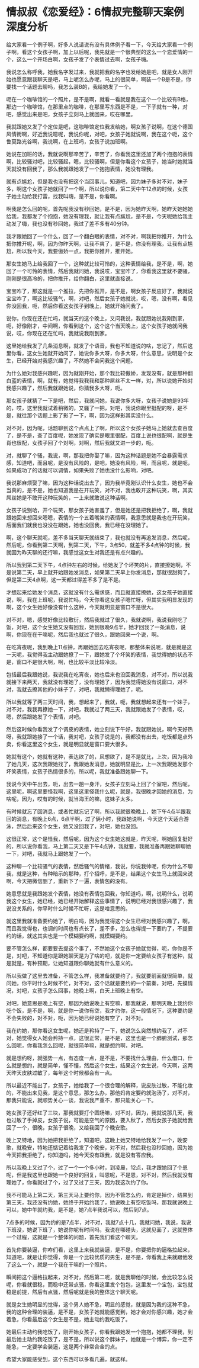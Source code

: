 # 情叔叔《恋爱经》：6情叔完整聊天案例深度分析

给大家看一个例子啊，好多人说请说有没有具体例子看一下，今天给大家看一个例子啊，看这个女孩子啊，加上以后呢，我先就是一个很典型的这么一个恋爱情的一个，这么一个开场白啊，女孩子发了个表情过去啊，女孩子嗨。

我说怎么称呼我，她我名字发过来，我就把我的名字也发给她是吧，就是女人刚开始也愿意跟我聊天是吧，马上呢怎么办呢，马上的很简单，啊装一个B是不是，你要找一个话题去聊吗，我怎么装B的，我给她发了一个。

呃在一个咖啡馆的一个照片，是不是啊，就看一看就是我在这个一个比较有B格，那边一个咖啡馆，在那里点的咖啡，在那里写东西是不是，一下子就有一种，对吧，感觉出来是吧，女孩子立刻马上就回来，哎在哪里。

我就跟她又发了个定位是吧，这咖啡馆定位我发给她，啊女孩子说啊，在这个德国风情街啊，好近我说嗯呢，我说你呢，对吧，女孩子她就说啊，我在这个呃，这个鲁莫路光谷啊，我说啊，在上班吗，女孩子说加班啊。

她说在加班的话，我就说啊那辛苦了，辛苦了，你看我这里还加了两个抱抱的表情啊，比较骚对吧，比较骚起，嗯，比较骚啊，但是你看这个女孩子，她当时她就当天就没有回我了，那么我就跟她发了一个抱抱表情，她没有理我。

就有点尴尬，但是我也没有把这个当回事儿，知道吧，因为妹子多对不对，妹子多，啊这个女孩子她就回了一个啊，所以说你看，第二天中午12点的时候，女孩子她主动给我打雷，找我叫嗨，是不是，你看啊。

啊我是怎么回的呢，首先呢我没有秒回她，是不是，因为她昨天啊，她昨天她她她给我，我都发了个抱抱，她没有理我，就让我有点尴尬，是不是，今天呢她给我主动发了嗨，我也没有秒回她，我过了差不多有40分钟。

我才跟她回了一个什么，回了一个翻白眼的表情，对不对，啊我把你推开，为什么把你推开呢，啊，因为你昨天啊，让我不爽了，是不是，你没有理我，让我有点尴尬，所以我今天，我要傲娇一点，我把你推开，推开她。

那女生她马上给我回了一个，这种就比较可怜的，这种表情给我，是不是，啊，她回了一个可怜的表情，然后我就问她，我说哎，宝宝咋了，你看我这里就不要骚，刚刚是很高冷的，把你推开，给你翻白，这里就直接说。

宝宝咋了，那这就是一个推拉，先把你推开，是不是，啊女孩子反应好了，我就说宝宝咋了，啊这比较骚气，啊，对吧，然后女孩子她就说，哎，嗯，没有啊，看见你没回我，呃，然后你看这女孩子到晚上，她就开始问我了。

说你，你现在还在忙吗，就当天的这个晚上，又问我说，我就跟她说我刚到家，呃，好像刚才，中间啊，你看到这个，这个这个当天晚上，这个女孩子她就问我说，哎，你现在还在忙吗，我就说我刚到家。

这里她给我发了几条消息啊，就发了个语音，我也不知道说的啥，忘记了，然后这里你看，这女生她就开始问了，她说你多大呀，你多大呀，什么意思，说明是个女生，已经开始对我感兴趣了，不然她不会问我这个问题。

为什么她对我感兴趣呢，因为就刚开始，那个我比较傲娇，发现没有，就是那种翻白蓝的表情，啊，就有，她觉得我我我和那种屌丝不太一样，对，所以说她开始对我感兴趣了，然后我就跟她说，你猜我多大呀，呃。

那女孩子就猜了一下是吧，然后，我就问她，我说你多大呀，女孩子说她是93年的，哎，这里我就试着稍微的，又骚了一把，对吧，我说你眼里挺配的呀，是不是，就往那个话题上影了影了一下，啊，因为这样影其实没什么。

对不对，因为呢，话题聊到这个点点上了啊，所以这个女孩子她马上她就去查百度了，是不是，查了百度呢，她发现了确实是眼里很配，百度上说也很配啊，就是生肖也很配，女孩子回了个对啊，对啊，然后我就又进一步的，呃。

对，就聊了个骚，我说，啊，那我把你娶了嘛，因为这种话题是她不会暴露需求感，知道吧，而且呢，是没有风险的，是吧，她没有风险，啊，而且呢，就是呃，如果成功了的话就可以调情，如果失败了她也没什么影响，对吧。

我说那麻烦娶了嘛，因为这种话说出去了，因为我毕竟刚认识什么女生，她也不会当真的，是不是，她也知道我是在开玩笑，对不对，我也敢开这种玩笑，啊，其实屌丝她是不敢开这种玩笑的，一上来就敢说这种话啊。

女孩子说别哈，开个玩笑，那女孩子她害羞了，但是她还是把我拒绝了，啊，我就跟她回来想回来嗯嗯，表情的一个五着嘴笑的表情啊，我意思就是我也在开玩笑，后面我们就我也没没在跟她，她也没回我，我已经在没理她了。

啊，这个聊天就呃，差不多当天聊天就结束了，我也就没有再追发消息，然后呢，然后呢，你看到第二天啊，到第二天，下午，3点50，就差不多4点钟的时候，我就因为昨天聊的还行嘛，我感觉这女生对我还是有点兴趣的。

所以我到第二天下午，4点钟左右的时候，给她发了个坏笑的片，直接撩她啊，不是说第二天，早上就开始跟她发消息，如果第二天早上你发消息，那就很甜狗了，但是第二天4点啊，这一天都过得差不多了是不是。

才想起来给她发个消息，这就没有什么需求感，而且就直接撩她，这女孩子她直接说，啊，我在上班呢，我说忙吗，今天你看这女孩子嗯忙呀，但其实我明显发现的啊，这个女生她好像没有什么这种，今天就明显是窗口不是很大。

对不对，嗯，感觉好像比较敷衍，然后我就过了很久，我就说啊，我说我刚吃了饭，对吧，这个女生她又没有回我，她到很晚9点半，她才回我了一条消息，说啊，你现在在干嘛呢，然后我也就过了很久，跟她回来一个说，啊。

在吃宵夜呢，我到晚上11点钟，再跟她回去吃宵夜呢，那整体来说呢，就是就是这一天呢，我觉得我主动跟她撩了一下，跟她发了个坏笑的表情，我觉得她的状态不是，窗口不是很大啊，啊，也比较平淡比较冷淡。

包括最后我跟她说，我说我在吃宵夜，她也后来也没回我消息，对不对，所以说我就接下来两天，我就没有理她了，没有理她了，因为我觉得她没有说窗口，对不对，我就去撩其他的小妹子了，对吧，我就懒得理她了，呃。

所以我就等了两三天时间，我，想起来了，我就，呃，我就想起来还有一个妹子，对不对，我我再撩她一下，对吧，我就过了两三天，我就跟她发了个表情，哎，嗯，然后跟她发了个表情，对吧。

然后这时候你看我发了个调皮的表情，她立刻说下午好，我就跟她说，啊今天好热呀，我就跟她接了一个话，我对吧，女孩子说是的，我都没有出去，吃饭都是点外卖，你看这里这个女生，就是明显就是窗口要大很多。

她就有这个，她就有这种，表达欲了的，风想欲了，是不是就比，上次，因为我冷了她几天，这次我跟她找了，我跟她发消息，她就明显是比，上一次我跟她发那个坏笑表情，女孩子热情很多的，所以呢，我就准备跟她聊一下。

我说今天中午出去，呃，出去一趟一身汗，女孩子立刻马上回了个室吧，然后呢，这里呢，啊这里要怪我啊，这里这里怪我什么呢，就是，我很晚才回她的消息，为啥呢，因为，哎有的时候，就当海王的嘛，这妹子太多。

有时候就忘了回消息，或者忙就忘记了啊，所以我就很晚晚上，她下午4点半跟我回的消息，有晚上6点，6点半啊，过了俩小时，我跟她说啊，今天这个天适合游泳，然后后来这个女生，她又没回我了，对吧，她也没回。

这很正常，这个是怪我，然后呢，因为这个女生她这就是，昨天呢，啊她回复挺好的，所以说你看我，马上第二天又是下午4点钟，我就要，我就准备再跟她聊聊她一下，对吧，我就马上跟她发了一个。

这种聊一个比较骚气的表情，然后骚气的情绪，我说，你说我帅呢，你为什么不聊我，就是这种，有种暗示的那种，打个招呼，是不是，结果这个女生马上就回来说啊，今天把微信删了，重新下了一遍，表情包的没有。

她意思就是我跟她发个表情，她没有表情包回我，你知道吗，啊，说明什么，说明我这个女生，她已经，她已经开始解释这些事情了，说明已经对我很感兴趣了，我说没关系的，你平时什么时候不忙呀，这是啥意思的。

就这里我就准备要约她了，明白吗，因为我觉得这个女生已经对我感兴趣了，啊，而且我觉得也，也调的时间也有点长了，差不多，怎么也得提一下要约了，不提要约的话，就这其实也是一个模糊要约啊，就模糊要约。

要不管怎么样，都要要去提这个事了，不然她这个女孩子她就觉得，呃，你你是不是，对吧，不知道你是跟她聊天是为了啥的吧，就是你一定要给女孩子有这种，就是就是，有种预期，让她知道跟你聊她就有什么意义的。

所以我做了这里去准备，不管怎么样，我准备就要约了，我就要前面就很简单，就问她，你平时什么时候不忙，对不对，这个话就是要约的一个前奏，对吧，先摸情况，对吧，女孩子怎么回事，她晚上啊，白天上班晚上有空。

对吧，她意思是晚上有空，那因为她说晚上有空嘛，那我就说，那明天晚上我约你吃个饭，是不是，啊，就是你一说你有空，我才约你，这一般情况下，这种要约是不会失败的，对不对，呃，因为她已经说她有空了，对不对。

我在约她，那你看这女生呢，她还是矜持了一下，她说怎么突然想约我了，对不对，她觉得女人她会矜持一点，这很正常，是不是，这里也是一个肺腑测试，那怎么回呢，你看我怎么回呢，就很简单嘛，就是想约啊，对吧。

就是想约呀，就强势一点，有态度一点，是不是，不要找什么理由，什么借口，什么就是想约，就是简单，懂不懂，然后这个女生，结果这个女生说，今天啊，这两天昨天皮肤过敏了，每年这个时候都会有一点。

所以最近不能出了，女孩子，她给我了一个很合理的解释，说皮肤过敏，不能化妆的，不能出来见我，是这个意思，那怎么办，那他妈肯定要约就泡汤了，对不对，那我只能说，就顺势关心一谈，我说我严重不，那只能关心一下。

她女孩子还好红了三块，那我就要打个圆场嘛，对不对，因为，我就说那几天，我也过敏了手掉皮，女孩子说，可能是空气的原因，要入秋了，然后女孩子她就给我回了一个，很晚，女孩子很晚，又给我回了个晚安歌。

晚上又特地，因为她把我拒绝了，知道吧，这晚上她又特地给我发了一个，晚安歌，就晚安，特地还惦记着给我发了个晚安，对不对，然后我也没秒回她，因为她今天把我拒绝了，你知道吗，她今天没有跟我，就是没有答应我。

所以我晚上又过了个，过了一个一个多小时，到凌晨，12点，我才跟她回了个恩呢，但是我这里也跟她一个良好的回复，叫恩呢，不是恩，对不对，然后我就没有理她了，你看就过了个，过了又过了三天，因为我这次约了你。

我不可能马上第二天，第三天马上要约你，因为不管怎么约，肯定是掉价，结果到第三天，我还没有约她，她终于开始约我了，她说晚上有空吃饭吗，那我就说晚上可以，她中午就约我，是不是，她7点半我说可以，然后到7点。

7点多的时候，因为约的是7点半，对不对，我就7点十几，我就问她，我说，我说下班没，她说下班了，她说你呢有时间吗，我说在哪碰头，这就见面了，这就整体一个过程，这就是一个整体的问题，首先我们看这个聊天。

首先你要装逼，你咋们看，这里上来我就装逼，是不是，你要把你的逼格拉起来，知道吧，就是让你觉得，你是一个比较优质的男生，是不是，你看我上来就跟他发了这么一个，就是一个我在干嘛的一个照片。

瞬间把这个逼格拉起来，对不对，然后第二呢，就是我聊他的时候，会比较怎么说呢，你看就很稳，而稳中还带点骚，你看这里发个包包，这里发一个宝包，宝包就稳是前提，然后有点骚，然后呢就是我的整体这个聊天呢。

就是女生她明显的觉得，这个男人她不急，明显的感觉，就是因为我的这种不急，我的这种合理的装逼，是不是，女孩子她就能感觉到，她才会对你感兴趣，她才会着急，你看最后这个女生是不是，她主动约我吃饭了。

她最后主动约我吃饭了，刚开始女孩子，你看我跟她发一个抱抱，她都不理我，到最后她主动约我吃饭了，是不是，所以说这个胖妹子，她就是一个博弈，你一定不能急，一定要学会装逼，这是两个非常合金的点。

希望大家能感受到，这个东西可以多看几遍，就这样。